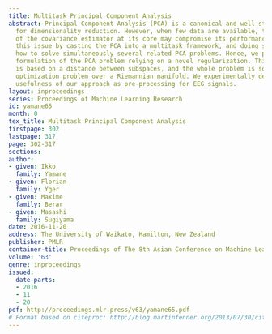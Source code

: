 ```yaml
---
title: Multitask Principal Component Analysis
abstract: Principal Component Analysis (PCA) is a canonical and well-studied tool
  for dimensionality reduction. However, when few data are available, the poor quality
  of the covariance estimator at its core may compromise its performance. We leverage
  this issue by casting the PCA into a multitask framework, and doing so, we show
  how to solve simultaneously several related PCA problems. Hence, we propose a novel
  formulation of the PCA problem relying on a novel regularization. This regularization
  is based on a distance between subspaces, and the whole problem is solved as an
  optimization problem over a Riemannian manifold. We experimentally demonstrate the
  usefulness of our approach as pre-processing for EEG signals.
layout: inproceedings
series: Proceedings of Machine Learning Research
id: yamane65
month: 0
tex_title: Multitask Principal Component Analysis
firstpage: 302
lastpage: 317
page: 302-317
sections: 
author:
- given: Ikko
  family: Yamane
- given: Florian
  family: Yger
- given: Maxime
  family: Berar
- given: Masashi
  family: Sugiyama
date: 2016-11-20
address: The University of Waikato, Hamilton, New Zealand
publisher: PMLR
container-title: Proceedings of The 8th Asian Conference on Machine Learning
volume: '63'
genre: inproceedings
issued:
  date-parts:
  - 2016
  - 11
  - 20
pdf: http://proceedings.mlr.press/v63/yamane65.pdf
# Format based on citeproc: http://blog.martinfenner.org/2013/07/30/citeproc-yaml-for-bibliographies/
---
```

